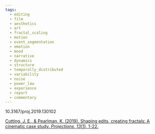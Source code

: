 ```yaml
---
tags:
  - editing
  - film
  - aesthetics
  - art
  - fractal_scaling
  - motion
  - event_segmentation
  - emotion
  - mood
  - narrative
  - dynamics
  - structure
  - temporally_distributed
  - variability
  - noise
  - power_law
  - experience
  - report
  - commentary
---
```


10.3167/proj.2019.130102

[Cutting, J. E., & Pearlman, K. (2019). Shaping edits, creating fractals: A cinematic case study. _Projections_, _13_(1), 1-22.](https://d1wqtxts1xzle7.cloudfront.net/66981836/a25bac0686230bd38ef8499a6ae952a77b98-libre.pdf?1620504363=&response-content-disposition=inline%3B+filename%3DShaping_edits_creating_fractals.pdf&Expires=1729443522&Signature=cu29y7m7JEwMeRowHg4rsrVoDcQptvZlT8UD0dBDv1xExwI8fSHR-gtjL1DzTkR4liXPEn2L7RwgPzqw5kqGIM7SqmPFXWOkuw6POoj4mqtVCJ6rkr1NC3gcyZAUM6tsxfJln28cSGlipbM2UpJvfDYHQ6blxGJo0bJUHdkNdLEDbj7DT9ICavOEeNcQKE8~0UYnZi6k39rRnb6RFVwza-MYg~gJDLijLwENgICjCy5Kcl1XsXbu7SXcIkjocBKkXI9bHsXuNjHyWbow8-XyRzn90EJjAdAMWZ3jbLwEs7ISCt1rxH6v4oLtCO3mIC-3bGYAOOhJqH~nlMpgkh5tcA__&Key-Pair-Id=APKAJLOHF5GGSLRBV4ZA)